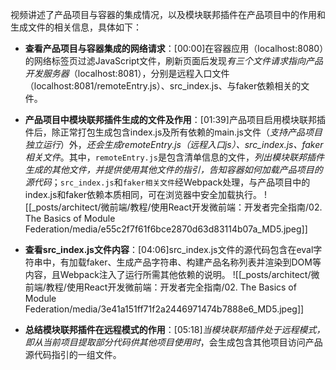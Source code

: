 


视频讲述了产品项目与容器的集成情况，以及模块联邦插件在产品项目中的作用和生成文件的相关信息，具体如下：
- **查看产品项目与容器集成的网络请求**：[00:00]在容器应用（localhost:8080）的网络标签页过滤JavaScript文件，刷新页面后发现*有三个文件请求指向产品开发服务器*（localhost:8081），分别是远程入口文件（localhost:8081/remoteEntry.js）、src_index.js、与faker依赖相关的文件。
- **产品项目中模块联邦插件生成的文件及作用**：[01:39]产品项目启用模块联邦插件后，除正常打包生成包含index.js及所有依赖的main.js文件（*支持产品项目独立运行*）外，*还会生成remoteEntry.js（远程入口js）、src_index.js、faker相关文件*。其中，`remoteEntry.js`是包含清单信息的文件，*列出模块联邦插件生成的其他文件，并提供使用其他文件的指引，告知容器如何加载产品项目的源代码*；`src_index.js`和`faker相关文件`经Webpack处理，与产品项目中的index.js和faker依赖本质相同，可在浏览器中安全加载执行。
![[_posts/architect/微前端/教程/使用React开发微前端：开发者完全指南/02. The Basics of Module Federation/media/e55c2f7f61f6bce2870d63d83114b07a_MD5.jpeg]]

- **查看src_index.js文件内容**：[04:06]src_index.js文件的源代码包含在eval字符串中，有加载faker、生成产品字符串、构建产品名称列表并渲染到DOM等内容，且Webpack注入了运行所需其他依赖的说明。
![[_posts/architect/微前端/教程/使用React开发微前端：开发者完全指南/02. The Basics of Module Federation/media/3e41a151ff71f2a2446971474b7888e6_MD5.jpeg]]


- **总结模块联邦插件在远程模式的作用**：[05:18]*当模块联邦插件处于远程模式，即从当前项目提取部分代码供其他项目使用时*，会生成包含其他项目访问产品源代码指引的一组文件。